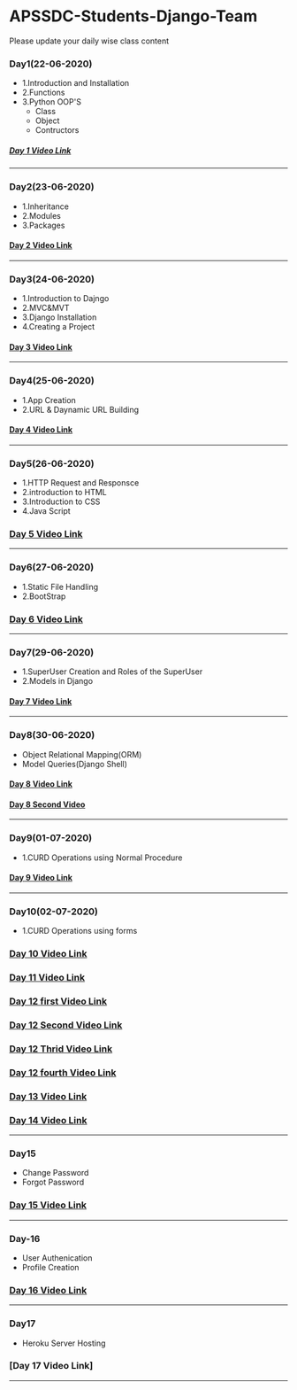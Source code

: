 # APSSDC-Students-Django-Team
Please update your daily wise class content
### Day1(22-06-2020)
- 1.Introduction and Installation
- 2.Functions
- 3.Python OOP'S
  - Class
  - Object
  - Contructors
##### [Day 1 Video Link](https://transcripts.gotomeeting.com/#/s/9305ab557aa3afe50b42c2be83ab7ad67ef4b2817993442b4f23aaee5456aad3)
_____
### Day2(23-06-2020)
- 1.Inheritance
- 2.Modules
- 3.Packages
#### [Day 2 Video Link](https://transcripts.gotomeeting.com/#/s/06c8d490a64f8750ff963ef4f0b2ca495dde4755f5d60e8cf1883777b00d622f)
_____

### Day3(24-06-2020)
- 1.Introduction to Dajngo
- 2.MVC&MVT
- 3.Django Installation
- 4.Creating a Project
#### [Day 3 Video Link](https://transcripts.gotomeeting.com/#/s/2830f4f3dfccaf3c26ad05dd553e45b7621f029929757e7eb31dabe2b4d003c1)
____

### Day4(25-06-2020)
- 1.App Creation
- 2.URL & Daynamic URL Building
#### [Day 4 Video Link](https://transcripts.gotomeeting.com/#/s/b465be15008b9f059951b4f80eaeb5adc756e51a28febc9e66d53d745281c5cb)
____

### Day5(26-06-2020)
- 1.HTTP Request and Responsce
- 2.introduction to HTML
- 3.Introduction to CSS
- 4.Java Script
### [Day 5 Video Link](https://transcripts.gotomeeting.com/#/s/842d039679cd7c32d4095d27b1a7111fecfd01ee0e53f57cbeed22463505cf94)
_____

### Day6(27-06-2020)
- 1.Static File Handling
- 2.BootStrap

### [Day 6 Video Link](https://transcripts.gotomeeting.com/#/s/d3f7b5358137c0db24fbd5181e5cc2c0bd8c3492b3c772c8c5265fd2f3e846e8)
_____
### Day7(29-06-2020)
- 1.SuperUser Creation and Roles of the SuperUser
- 2.Models in Django
#### [Day 7 Video Link](https://transcripts.gotomeeting.com/#/s/3ce16d34aeadc8eaff97c6755019dd348e834e937c8e812be182522884be5e20)
_______
### Day8(30-06-2020)
- Object Relational Mapping(ORM)
- Model Queries(Django Shell)
#### [Day 8 Video Link](https://transcripts.gotomeeting.com/#/s/956c36283f814165235587e1ba9b6882c1d3ec7c001c62b99bdcfd91657a0805)
#### [Day 8 Second Video](https://transcripts.gotomeeting.com/#/s/bddf77c72b762fef4a3162873616326c92acbe3f053bebc865bd1be7d94fd061)
______
### Day9(01-07-2020)
- 1.CURD Operations using Normal Procedure
#### [Day 9 Video Link](https://transcripts.gotomeeting.com/#/s/f3d420c6f8252b72d709d6e609c98b4af35ea573942c0df66fa705980a914010)

______
### Day10(02-07-2020)
- 1.CURD Operations using forms

### [Day 10 Video Link](https://transcripts.gotomeeting.com/#/s/df75d1d7e131864ef31e8aecd8cfd98700cbd1a2d66a520e79dcaa0be345d2c3)

### [Day 11 Video Link](https://transcripts.gotomeeting.com/#/s/673cc0e5a64f1d2915f0927dd17692e23e7f959e4cf63ae9faa39152270528c4)

### [Day 12  first Video Link](https://transcripts.gotomeeting.com/#/s/f33f8afaab70f84d2bbf7b1a455667027d650cfc16aeeb42255a8651a9042087)


### [Day 12 Second Video Link](https://transcripts.gotomeeting.com/#/s/b2e7c9c95ff9841e74564a72139131f025dd8234bf1f1cb7bee100473d7d4212)
### [Day 12  Thrid Video Link](https://transcripts.gotomeeting.com/#/s/ed39300316b41a4b2a0634dde9b273b389f015494151f0ec9291df7689c60f6c)
### [Day 12  fourth Video Link](https://transcripts.gotomeeting.com/#/s/17d8c958af2eb267619637cb8cf25349b3397bb42ed10baf1c68ff8c89a00278)

### [Day 13 Video Link](https://transcripts.gotomeeting.com/#/s/85c340999fd01d7dd061379bce27680d53ed4249960e951751ce16987e17bf28)

### [Day 14 Video Link](https://transcripts.gotomeeting.com/#/s/968d52f99db286d92408c29ca969be4fda8cf4fa072ea7892194cdc809db47be)

____
### Day15
- Change Password
- Forgot Password
### [Day 15 Video Link](https://transcripts.gotomeeting.com/#/s/4fe15daf2946e9f3a796ed8369381db0d6f1be776a87cbacfead759ec4665fb1)
_____
### Day-16
- User Authenication
- Profile Creation
### [Day 16 Video Link](https://transcripts.gotomeeting.com/#/s/d5199192d980f74c2b918a3c9a4c9a4eddea30b0e09aa7c76b7e9d97bdc9cfc4)
_____

### Day17
- Heroku Server Hosting
### [Day 17 Video Link]
____

